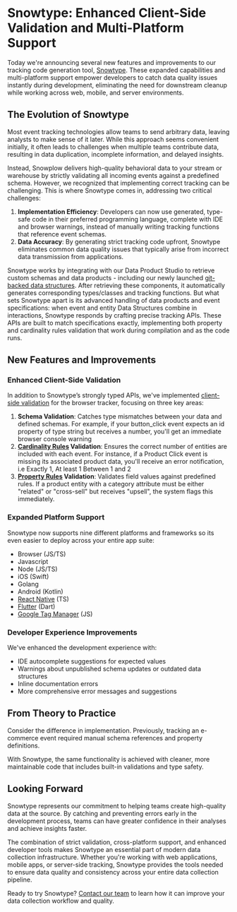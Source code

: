 # Snowtype: Enhanced Client-Side Validation and Multi-Platform Support

Today we're announcing several new features and improvements to our tracking code generation tool, [Snowtype](https://snowplow.io/blog/implement-custom-snowplow-tracking-faster-with-snowtype). These expanded capabilities and multi-platform support empower developers to catch data quality issues instantly during development, eliminating the need for downstream cleanup while working across web, mobile, and server environments.

## The Evolution of Snowtype

Most event tracking technologies allow teams to send arbitrary data, leaving analysts to make sense of it later. While this approach seems convenient initially, it often leads to challenges when multiple teams contribute data, resulting in data duplication, incomplete information, and delayed insights.

Instead, Snowplow delivers high-quality behavioral data to your stream or warehouse by strictly validating all incoming events against a predefined schema. However, we recognized that implementing correct tracking can be challenging. This is where Snowtype comes in, addressing two critical challenges:

1. **Implementation Efficiency**: Developers can now use generated, type-safe code in their preferred programming language, complete with IDE and browser warnings, instead of manually writing tracking functions that reference event schemas.
2. **Data Accuracy**: By generating strict tracking code upfront, Snowtype eliminates common data quality issues that typically arise from incorrect data transmission from applications.

Snowtype works by integrating with our Data Product Studio to retrieve custom schemas and data products - including our newly launched [git-backed data structures](https://snowplow.io/blog/introducing-git-backed-management). After retrieving these components, it automatically generates corresponding types/classes and tracking functions. But what sets Snowtype apart is its advanced handling of data products and event specifications: when event and entity Data Structures combine in interactions, Snowtype responds by crafting precise tracking APIs. These APIs are built to match specifications exactly, implementing both property and cardinality rules validation that work during compilation and as the code runs.

## New Features and Improvements
### Enhanced Client-Side Validation

In addition to Snowtype’s strongly typed APIs, we've implemented [client-side validation](https://docs.snowplow.io/docs/collecting-data/code-generation/client-side-validation/?_gl=1*1xbm6e9*_gcl_au*NjE3NTk4MzcxLjE3MzI4ODgzMDY.) for the browser tracker, focusing on three key areas:

1. **Schema Validation**: Catches type mismatches between your data and defined schemas. For example, if your button_click event expects an id property of type string but receives a number, you'll get an immediate browser console warning‍
2. **[Cardinality Rules](https://docs.snowplow.io/docs/collecting-data/code-generation/client-side-validation/?_gl=1*1xbm6e9*_gcl_au*NjE3NTk4MzcxLjE3MzI4ODgzMDY.#entity-cardinality-rules-validation-example) Validation**: Ensures the correct number of entities are included with each event. For instance, if a Product Click event is missing its associated product data, you'll receive an error notification, i.e Exactly 1, At least 1 Between 1 and 2‍
3. **[Property Rules](https://docs.snowplow.io/docs/understanding-tracking-design/managing-event-specifications/ui/?_gl=1*1xbm6e9*_gcl_au*NjE3NTk4MzcxLjE3MzI4ODgzMDY.#properties) Validation**: Validates field values against predefined rules. If a product entity with a category attribute must be either "related" or "cross-sell" but receives "upsell", the system flags this immediately.

### Expanded Platform Support

Snowtype now supports nine different platforms and frameworks so its even easier to deploy across your entire app suite:

* Browser (JS/TS)
* Javascript
* Node (JS/TS)
* iOS (Swift)
* Golang
* Android (Kotlin)
* [React Native](https://docs.snowplow.io/docs/collecting-data/code-generation/using-the-cli/?_gl=1*17lzjik*_gcl_au*NjE3NTk4MzcxLjE3MzI4ODgzMDY.) (TS)
* [Flutter](https://docs.snowplow.io/docs/collecting-data/code-generation/using-the-cli/?_gl=1*17lzjik*_gcl_au*NjE3NTk4MzcxLjE3MzI4ODgzMDY.) (Dart)
* [Google Tag Manager](https://docs.snowplow.io/docs/collecting-data/code-generation/working-with-gtm/?_gl=1*17lzjik*_gcl_au*NjE3NTk4MzcxLjE3MzI4ODgzMDY.) (JS)

### Developer Experience Improvements

We've enhanced the development experience with:

* IDE autocomplete suggestions for expected values
* Warnings about unpublished schema updates or outdated data structures
* Inline documentation errors
* More comprehensive error messages and suggestions

## From Theory to Practice

Consider the difference in implementation. Previously, tracking an e-commerce event required manual schema references and property definitions.

With Snowtype, the same functionality is achieved with cleaner, more maintainable code that includes built-in validations and type safety.

## Looking Forward

Snowtype represents our commitment to helping teams create high-quality data at the source. By catching and preventing errors early in the development process, teams can have greater confidence in their analyses and achieve insights faster.

The combination of strict validation, cross-platform support, and enhanced developer tools makes Snowtype an essential part of modern data collection infrastructure. Whether you're working with web applications, mobile apps, or server-side tracking, Snowtype provides the tools needed to ensure data quality and consistency across your entire data collection pipeline.

Ready to try Snowtype? [Contact our team](https://snowplow.io/get-started/book-a-demo-of-snowplow-bdp) to learn how it can improve your data collection workflow and quality.
